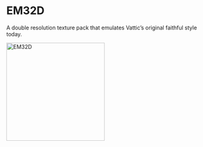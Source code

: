 # EM32D
A double resolution texture pack that emulates Vattic’s original faithful style today.

<img src="https://cdn.discordapp.com/attachments/814198781301096449/922541950874288159/EM_Banner_Blurred_Text.png" alt="EM32D" align="center" height="256px">
